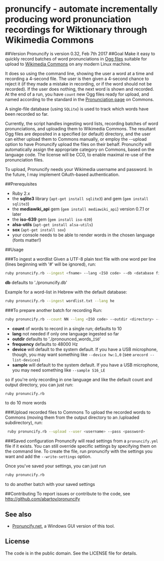# pronuncify - automate incrementally producing word pronunciation recordings for Wiktionary through Wikimedia Commons
##Version
Pronuncify is version 0.32, Feb 7th 2017
##Goal
Make it easy to quickly record batches of word pronunciations in [Ogg files](https://en.wikipedia.org/wiki/Ogg) suitable for upload to [Wikimedia Commons](https://commons.wikimedia.org) on any modern Linux machine.  

It does so using the command line, showing the user a word at a time and recording a 4-second file.  The user is then given a 4-second chance to reject it (if they made a mistake in recording, or if the word should not be recorded).  If the user does nothing, the next word is shown and recorded.  At the end of a run, you have `count` new Ogg files ready for upload, and named according to the standard in the [Pronunciation page](https://commons.wikimedia.org/wiki/Category:Pronunciation) on Commons.

A single-file database (using `SQLite`) is used to track which words have been recorded so far.

Currently, the script handles ingesting word lists, recording batches of word pronunciations, and uploading them to Wikimedia Commons.  The resultant Ogg files are deposited in a specified (or default) directory, and the user can either upload them to Commons manually, or employ the --upload option to have Pronuncify upload the files on their behalf.  Pronuncify will automatically assign the appropriate category on Commons, based on the language code.  The license will be CC0, to enable maximal re-use of the pronunciation files.

To upload, Pronuncify needs your Wikimedia username and password.  In the future, I may implement OAuth-based authentication.

##Prerequisites
* Ruby 2.x 
* the **sqlite3** library (`apt-get install sqlite3`) and gem (`gem install sqlite3`)
* the **mediawiki_api** gem (`gem install mediawiki_api`) version 0.7.1 or later
* the **iso-639** gem (`gem install iso-639`)
* **alsa-utils** (`apt-get install alsa-utils`)
* **sox** (`apt-get install sox`)
* your console needs to be able to render words in the chosen language (fonts matter!)

##Usage

###To ingest a wordlist
Given a UTF-8 plain text file with one word per line (lines beginning with '#' will be ignored), run:

 ```bash
 ruby pronuncify.rb --ingest <fname> --lang <ISO code> --db <database file>
 ```

**db** defaults to './pronuncify.db'

Example for a word-list in Hebrew with the default database: 
```bash
ruby pronuncify.rb --ingest wordlist.txt --lang he
```

###To prepare another batch for recording
Run: 

  ```bash
 ruby pronuncify.rb --count NN --lang <ISO code> --outdir <directory> --frequency <Hz> --device <devicename> --sample <format>
  ```
 
* **count** of words to record in a single run; defaults to 10
* **lang** not needed if only one language ingested so far
* **outdir** defaults to './pronounced_words_`ISO`'
* **frequency** defaults to 48000 Hz
* **device** will default to the system default.  If you have a USB microphone, though, you may want something like `--device hw:1,0` (see `arecord --list-devices`)
* **sample** will default to the system default.  If you have a USB microphone, you may need something like `--sample S16_LE`
 
so if you're only recording in one language and like the default count and output directory, you can just run: 
```bash
ruby pronuncify.rb 
```
to do 10 more words

###Upload recorded files to Commons
To upload the recorded words to Commons (moving them from the output directory to an /uploaded subdirectory), run:

  ```bash
   ruby pronuncify.rb --upload --user <username> --pass <password>
  ```
###Saved configuration
Pronuncify will read settings from a `pronuncify.yml` file if it exists.  You can still override specific settings by specifying them on the command line.  To create the file, run pronuncify with the settings you want and add the `--write-settings` option. 

Once you've saved your settings, you can just run 
```bash
ruby pronuncify.rb
```
to do another batch with your saved settings

##Contributing
To report issues or contribute to the code, see http://github.com/abartov/pronuncify

## See also
* [Pronuncify.net](https://github.com/abartov/pronuncify.net), a Windows GUI version of this tool.

## License
The code is in the public domain.  See the LICENSE file for details.
